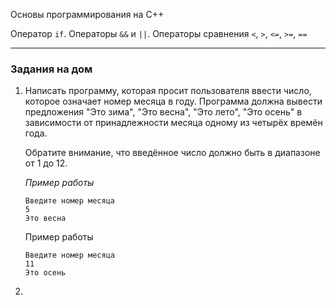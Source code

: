 ﻿Основы программирования на C++

Оператор `if`. Операторы `&&` и `||`. Операторы сравнения `<`, `>`, `<=`, `>=`, `==`

---

### Задания на дом



1. Написать программу, которая просит пользователя ввести число, которое означает номер месяца в году. Программа должна вывести предложения "Это зима", "Это весна", "Это лето", "Это осень" в зависимости от принадлежности месяца одному из четырёх времён года.

   Обратите внимание, что введённое число должно быть в диапазоне от 1 до 12.

   *Пример работы*

   ```
   Введите номер месяца
   5
   Это весна
   ```

   Пример работы

   ```
   Введите номер месяца
   11
   Это осень
   ```

   

2. 





